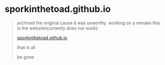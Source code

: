 # sporkinthetoad.github.io
>archived the original cause it was unworthy. working on a remake
>this is the website(currently does not work):
>
>[sporkinthetoad.github.io](https://sporkinthetoad.github.io/)
>
>that is all
>
>be gone
